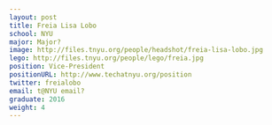 ```yaml
---
layout: post
title: Freia Lisa Lobo
school: NYU
major: Major?
image: http://files.tnyu.org/people/headshot/freia-lisa-lobo.jpg
lego: http://files.tnyu.org/people/lego/freia.jpg
position: Vice-President
positionURL: http://www.techatnyu.org/position
twitter: freialobo
email: t@NYU email?
graduate: 2016
weight: 4
---
```

